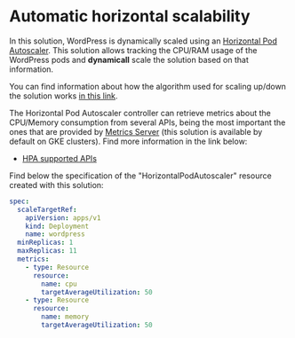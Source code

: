 # Automatic horizontal scalability

In this solution, WordPress is dynamically scaled using an [Horizontal Pod Autoscaler](https://kubernetes.io/docs/tasks/run-application/horizontal-pod-autoscaler). This solution allows tracking the CPU/RAM usage of the WordPress pods and **dynamicall** scale the solution based on that information.

You can find information about how the algorithm used for scaling up/down the solution works [in this link](https://kubernetes.io/docs/tasks/run-application/horizontal-pod-autoscale/#algorithm-details).

The Horizontal Pod Autoscaler controller can retrieve metrics about the CPU/Memory consumption from several APIs, being the most important the ones that are provided by [Metrics Server](https://github.com/kubernetes-sigs/metrics-server) (this solution is available by default on GKE clusters). Find more information in the link below:

- [HPA supported APIs](https://kubernetes.io/docs/tasks/run-application/horizontal-pod-autoscale/#support-for-metrics-apis)

Find below the specification of the "HorizontalPodAutoscaler" resource created with this solution:

```yaml
spec:
  scaleTargetRef:
    apiVersion: apps/v1
    kind: Deployment
    name: wordpress
  minReplicas: 1
  maxReplicas: 11
  metrics:
    - type: Resource
      resource:
        name: cpu
        targetAverageUtilization: 50
    - type: Resource
      resource:
        name: memory
        targetAverageUtilization: 50
```
